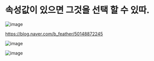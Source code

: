 # 속성값이 있으면 그것을 선택 할 수 있따.

![image](https://user-images.githubusercontent.com/85022962/130378828-91b2c868-9cb3-4e93-b60c-1f29434dc55f.png)

https://blog.naver.com/b_feather/50148872245

![image](https://user-images.githubusercontent.com/85022962/130378949-b650ddb6-e880-4db4-b919-68e3fab7ca04.png)

![image](https://user-images.githubusercontent.com/85022962/130378974-374d3845-4ff0-4d9e-be47-52c0332c74e2.png)

